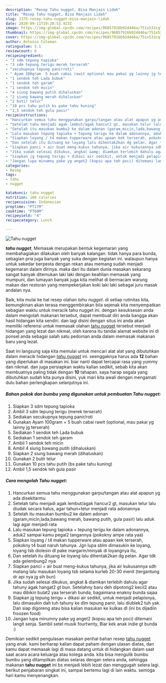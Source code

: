 ```yaml
---
description: "Resep Tahu nugget, Bisa Manjain Lidah"
title: "Resep Tahu nugget, Bisa Manjain Lidah"
slug: 1375-resep-tahu-nugget-bisa-manjain-lidah
date: 2020-09-11T19:20:53.923Z
image: https://img-global.cpcdn.com/recipes/96857916b92d446a/751x532cq70/tahu-nugget-foto-resep-utama.jpg
thumbnail: https://img-global.cpcdn.com/recipes/96857916b92d446a/751x532cq70/tahu-nugget-foto-resep-utama.jpg
cover: https://img-global.cpcdn.com/recipes/96857916b92d446a/751x532cq70/tahu-nugget-foto-resep-utama.jpg
author: Antonio Coleman
ratingvalue: 3.1
reviewcount: 8
recipeingredient:
- "3 sdm tepung tapioka"
- "3 sdm tepung terigu merek terserah"
- "secukupnya tepung panirroti"
- " Ayam 100gram  5 buah cabai rawit optional mau pakai yg lainny jg terserah"
- "1 sendok teh Lada bubuk"
- "1 sendok teh garam"
- "1 sendok teh micin"
- "4 siung bawang putih dihaluskan"
- "2 siung bawang merah dihaluskan"
- "2 butir telur"
- "10 pcs tahu putih bs pake tahu kuning"
- "1,5 sendok teh gula pasir"
recipeinstructions:
- "Hancurkan semua tahu menggunakan garpu/tangan atau alat apapun yg ada disekitarmu"
- "Setelah tahu menjadi agak lembut/agak hancur2 gt, masukan telur lalu diudak secara halus, agar tahun+telur menjadi rata adonannya"
- "Setelah itu masukan bumbu2 ke dalam adonan (garam,micin,lada,bawang merah, bawang putih, gula pasir) lalu aduk lagi agar menjadi rata"
- "Lalu masukan tepung tapioka + tepung terigu ke dalam adonannya, aduk2 sampai kamu pegal2 tangannya (pokokny ampe rata yaa)"
- "Siapkan loyang / t4 makan tupperware atau apaan kek terserah, pokokny t4 buat naruh tahunya. Jgn lupa sblm dimasukin ke loyang, loyang tsb diolesin dl pake margarin/minyak di loyangnya itu,"
- "Dan setelah itu dituang ke loyang lalu dihentak2kan dg pelan. Agar tdk ada gelembung2 nya"
- "Siapkan panci + air buat meng-kukus tahunya, jika air kukusannya sdh matang lalu masukan loyang tsb selama kurleb 20-30 menit (tergantung dr api nya jg sih bun)"
- "Jika sudah selesai dikukus, angkat &amp; diamkan terlebih dahulu agar tahuny agak hangat2 gt bun. Setelahny baru deh dipotong2 kecil2 atau mau dibikin bulat2 yaa terserah bunda, bagaimana enakny bunda sajaa"
- "Siapkan jg tepung terigu + dikasi air sedikit, untuk menjadi pelapisnya, lalu dimasukin dah tuh tahuny ke dlm tepung panir, lalu diublek2 tuh yak. Dan siap digoreng atau bisa kalian masukan ke kulkas dl (ini bs dijadiin froozen food)"
- "Jangan lupa minumny pake yg anget2 (kopsu apa teh poci) ditemani langit senja. Sambil setel musik fourtwnty, Biar kek anak indie gt bunda :)"
categories:
- Resep
tags:
- tahu
- nugget

katakunci: tahu nugget 
nutrition: 166 calories
recipecuisine: Indonesian
preptime: "PT17M"
cooktime: "PT60M"
recipeyield: "4"
recipecategory: Lunch

---
```



![Tahu nugget](https://img-global.cpcdn.com/recipes/96857916b92d446a/751x532cq70/tahu-nugget-foto-resep-utama.jpg)

<b><i>tahu nugget</i></b>, Memasak merupakan bentuk kegemaran yang membahagiakan dilakukan oleh banyak kalangan. tidak hanya para bunda, sebagian pria juga banyak yang suka dengan kegiatan ini. walaupun hanya untuk sekedar berpesta dengan rekan atau memang sudah menjadi kegemaran dalam dirinya. maka dari itu dalam dunia masakan sekarang sangat banyak ditemukan laki laki dengan keahlian memasak yang mumpuni, dan lumayan banyak juga kita melihat di bermacam warung makan dan restoran yang mempekerjakan koki laki laki sebagai juru masak andalan nya.

Baik, kita mulai ke hal resep olahan <i>tahu nugget</i>. di setiap rutinitas kita, kemungkinan akan terasa menggembirakan bila sejenak kita menyempatkan sebagian waktu untuk meracik tahu nugget ini. dengan kesuksesan anda dalam mengolah makanan tersebut, dapat membuat diri anda bangga akan hasil hidangan kita sendiri. dan lagi disini dengan situs ini anda akan memiliki referensi untuk memasak olahan <u>tahu nugget</u> tersebut menjadi hidangan yang lezat dan nikmat, oleh karena itu tandai alamat website ini di ponsel anda sebagai salah satu pedoman anda dalam memasak makanan baru yang lezat.




Saat ini langsung saja kita memulai untuk mencari alat alat yang dibutuhkan dalam meracik hidangan <u><i>tahu nugget</i></u> ini. seenggaknya harus ada <b>12</b> bahan yang diperlukan di masakan ini. biar nanti dapat tercapai rasa yang yummy dan nikmat. dan juga persiapkan waktu kalian sedikit, sebab kita akan membuatnya paling tidak dengan <b>10</b> tahapan. saya harap segala yang dibutuhkan sudah kita punya disini, yuk mari kita awali dengan mengamati dulu bahan perlengkapan selanjutnya ini.

<!--inarticleads1-->

##### Bahan pokok dan bumbu yang digunakan untuk pembuatan Tahu nugget:

1. Siapkan 3 sdm tepung tapioka
1. Ambil 3 sdm tepung terigu (merek terserah)
1. Sediakan secukupnya tepung panir/roti
1. Gunakan  Ayam 100gram + 5 buah cabai rawit (optional, mau pakai yg lainny jg terserah)
1. Sediakan 1 sendok teh Lada bubuk
1. Sediakan 1 sendok teh garam
1. Ambil 1 sendok teh micin
1. Ambil 4 siung bawang putih (dihaluskan)
1. Siapkan 2 siung bawang merah (dihaluskan)
1. Gunakan 2 butir telur
1. Gunakan 10 pcs tahu putih (bs pake tahu kuning)
1. Ambil 1,5 sendok teh gula pasir




<!--inarticleads2-->

##### Cara mengolah Tahu nugget:

1. Hancurkan semua tahu menggunakan garpu/tangan atau alat apapun yg ada disekitarmu
1. Setelah tahu menjadi agak lembut/agak hancur2 gt, masukan telur lalu diudak secara halus, agar tahun+telur menjadi rata adonannya
1. Setelah itu masukan bumbu2 ke dalam adonan (garam,micin,lada,bawang merah, bawang putih, gula pasir) lalu aduk lagi agar menjadi rata
1. Lalu masukan tepung tapioka + tepung terigu ke dalam adonannya, aduk2 sampai kamu pegal2 tangannya (pokokny ampe rata yaa)
1. Siapkan loyang / t4 makan tupperware atau apaan kek terserah, pokokny t4 buat naruh tahunya. Jgn lupa sblm dimasukin ke loyang, loyang tsb diolesin dl pake margarin/minyak di loyangnya itu,
1. Dan setelah itu dituang ke loyang lalu dihentak2kan dg pelan. Agar tdk ada gelembung2 nya
1. Siapkan panci + air buat meng-kukus tahunya, jika air kukusannya sdh matang lalu masukan loyang tsb selama kurleb 20-30 menit (tergantung dr api nya jg sih bun)
1. Jika sudah selesai dikukus, angkat &amp; diamkan terlebih dahulu agar tahuny agak hangat2 gt bun. Setelahny baru deh dipotong2 kecil2 atau mau dibikin bulat2 yaa terserah bunda, bagaimana enakny bunda sajaa
1. Siapkan jg tepung terigu + dikasi air sedikit, untuk menjadi pelapisnya, lalu dimasukin dah tuh tahuny ke dlm tepung panir, lalu diublek2 tuh yak. Dan siap digoreng atau bisa kalian masukan ke kulkas dl (ini bs dijadiin froozen food)
1. Jangan lupa minumny pake yg anget2 (kopsu apa teh poci) ditemani langit senja. Sambil setel musik fourtwnty, Biar kek anak indie gt bunda :)




Demikian sedikit pengulasan masakan perihal bahan resep <u>tahu nugget</u> yang enak. kami berharap kalian dapat paham dengan ulasan diatas, dan kamu dapat memasak lagi di masa datang untuk di hidangkan dalam saat saat acara acara keluarga atau kolega anda. kita bisa mengulik bumbu bumbu yang ditampilkan diatas selaras dengan selera anda, sehingga makanan <b>tahu nugget</b> ini bs menjadi lebih lezat dan menggugah selera lagi. berikut penjabaran singkat ini, sampai bertemu lagi di lain waktu. semoga hari kamu menyenangkan.
